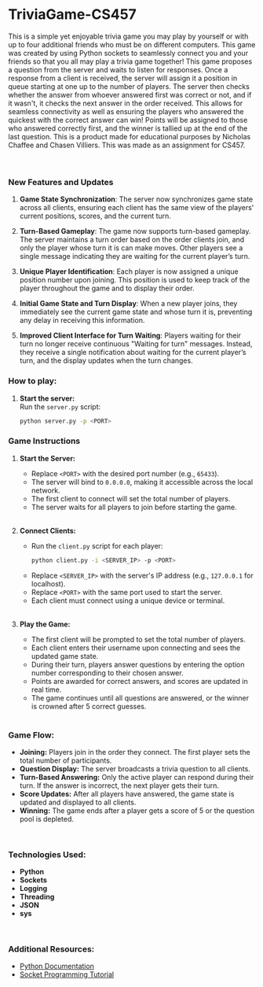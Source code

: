 # TriviaGame-CS457
This is a simple yet enjoyable trivia game you may play by yourself or with up to four additional friends who must be on different computers. This game was created by using Python sockets to seamlessly connect you and your friends so that you all may play a trivia game together! This game proposes a question from the server and waits to listen for responses. Once a response from a client is received, the server will assign it a position in queue starting at one up to the number of players. The server then checks whether the answer from whoever answered first was correct or not, and if it wasn't, it checks the next answer in the order received. This allows for seamless connectivity as well as ensuring the players who answered the quickest with the correct answer can win! Points will be assigned to those who answered correctly first, and the winner is tallied up at the end of the last question. This is a product made for educational purposes by Nicholas Chaffee and Chasen Villiers. This was made as an assignment for CS457.  
</br> </br>

### New Features and Updates
1. **Game State Synchronization**: The server now synchronizes game state across all clients, ensuring each client has the same view of the players' current positions, scores, and the current turn.

2. **Turn-Based Gameplay**: The game now supports turn-based gameplay. The server maintains a turn order based on the order clients join, and only the player whose turn it is can make moves. Other players see a single message indicating they are waiting for the current player’s turn.

3. **Unique Player Identification**: Each player is now assigned a unique position number upon joining. This position is used to keep track of the player throughout the game and to display their order.

4. **Initial Game State and Turn Display**: When a new player joins, they immediately see the current game state and whose turn it is, preventing any delay in receiving this information.

5. **Improved Client Interface for Turn Waiting**: Players waiting for their turn no longer receive continuous "Waiting for turn" messages. Instead, they receive a single notification about waiting for the current player’s turn, and the display updates when the turn changes.

### How to play:
1. **Start the server:**  
   Run the `server.py` script:
   ```bash
   python server.py -p <PORT>

### Game Instructions

1. **Start the Server:**
   - Replace `<PORT>` with the desired port number (e.g., `65433`).
   - The server will bind to `0.0.0.0`, making it accessible across the local network.
   - The first client to connect will set the total number of players.
   - The server waits for all players to join before starting the game.
   </br>

2. **Connect Clients:**
   - Run the `client.py` script for each player:
     ```bash
     python client.py -i <SERVER_IP> -p <PORT>
     ```
   - Replace `<SERVER_IP>` with the server's IP address (e.g., `127.0.0.1` for localhost).
   - Replace `<PORT>` with the same port used to start the server.
   - Each client must connect using a unique device or terminal.
   </br>

3. **Play the Game:**
   - The first client will be prompted to set the total number of players.
   - Each client enters their username upon connecting and sees the updated game state.
   - During their turn, players answer questions by entering the option number corresponding to their chosen answer.
   - Points are awarded for correct answers, and scores are updated in real time.
   - The game continues until all questions are answered, or the winner is crowned after 5 correct guesses.
   </br>

### Game Flow:

- **Joining:** Players join in the order they connect. The first player sets the total number of participants.
- **Question Display:** The server broadcasts a trivia question to all clients.
- **Turn-Based Answering:** Only the active player can respond during their turn. If the answer is incorrect, the next player gets their turn.
- **Score Updates:** After all players have answered, the game state is updated and displayed to all clients.
- **Winning:** The game ends after a player gets a score of 5 or the question pool is depleted. 
</br>

### Technologies Used:

- **Python**
- **Sockets**
- **Logging**
- **Threading**
- **JSON**
- **sys**
</br>

### Additional Resources:

- [Python Documentation](https://docs.python.org)
- [Socket Programming Tutorial](https://realpython.com/python-sockets/)

